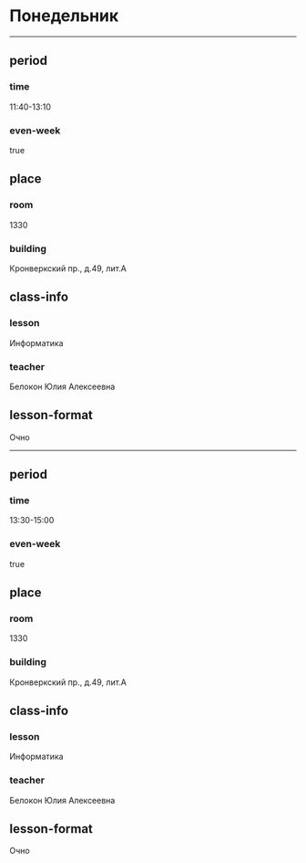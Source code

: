 # Понедельник

------
## period
### time
11:40-13:10
### even-week
true
## place
### room
1330
### building
Кронверкский пр., д.49, лит.А
## class-info
### lesson
Информатика
### teacher
Белокон Юлия Алексеевна
## lesson-format
Очно

------
## period
### time
13:30-15:00
### even-week
true
## place
### room
1330
### building
Кронверкский пр., д.49, лит.А
## class-info
### lesson
Информатика
### teacher
Белокон Юлия Алексеевна
## lesson-format
Очно
